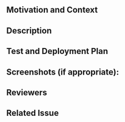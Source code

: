 ## Motivation and Context

<!-- Why is this change required? What problem does it solve? This can be omitted if a linked issue is provided
-->

## Description

<!-- Describe your changes -->

## Test and Deployment Plan

<!-- How have you tested your changes? Are there additional steps required to deploy this change? -->

## Screenshots (if appropriate):

<!-- This allows reviewers to begin reviewing your work without checking out your branch locally -->

## Reviewers

<!-- Tag any reviewers who have context on this PR, or are familiar with this part of the codebase. -->

## Related Issue

<!-- Please link to the issue here -->
